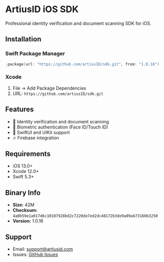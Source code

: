 # ArtiusID iOS SDK

Professional identity verification and document scanning SDK for iOS.

## Installation

### Swift Package Manager
```swift
.package(url: "https://github.com/artiusID/sdk.git", from: "1.0.16")
```

### Xcode
1. File → Add Package Dependencies
2. URL: `https://github.com/artiusID/sdk.git`

## Features

- 📱 Identity verification and document scanning
- 🔐 Biometric authentication (Face ID/Touch ID)
- 🎨 SwiftUI and UIKit support
- 🔥 Firebase integration

## Requirements

- iOS 13.0+
- Xcode 12.0+
- Swift 5.3+

## Binary Info

- **Size:**  42M
- **Checksum:** `4a0b59e1a017d6c10107928bd2c7220de7ed2dc48172b3de9a09ab73160b3250`
- **Version:** 1.0.16

## Support

- Email: support@artiusid.com
- Issues: [GitHub Issues](https://github.com/artiusID/sdk/issues)
